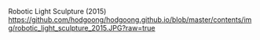 Robotic Light Sculpture (2015)
https://github.com/hodgoong/hodgoong.github.io/blob/master/contents/img/robotic_light_sculpture_2015.JPG?raw=true